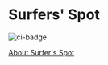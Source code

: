 # Surfers' Spot

![ci-badge](https://github.com/ics-software-engineering/meteor-application-template-react/workflows/ci-surfers-spot/badge.svg)

[About Surfer's Spot](https://surfers-spot.github.io/)
